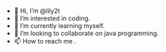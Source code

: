 - 👋 Hi, I’m @lily2t
- 👀 I’m interested in coding.
- 🌱 I’m currently learning myself.
- 💞️ I’m looking to collaborate on java programming.
- 📫 How to reach me .

<!---
lily2t/lily2t is a ✨ special ✨ repository because its `README.md` (this file) appears on your GitHub profile.
You can click the Preview link to take a look at your changes.
--->
